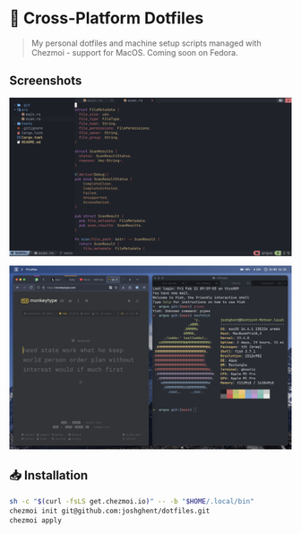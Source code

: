 # 🏡 Cross-Platform Dotfiles

> My personal dotfiles and machine setup scripts managed with Chezmoi - support for MacOS. Coming soon on Fedora.

## Screenshots

![code](code.png)

![terminal](terminal.png)

## 📥 Installation

```bash
sh -c "$(curl -fsLS get.chezmoi.io)" -- -b "$HOME/.local/bin"
chezmoi init git@github.com:joshghent/dotfiles.git
chezmoi apply
```
